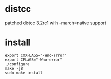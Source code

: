 distcc
======

patched distcc 3.2rc1 with -march=native support

install
======
    export CXXFLAGS="-Wno-error"
    export CFLAGS="-Wno-error"
    ./configure
    make -j8
    sudo make install
